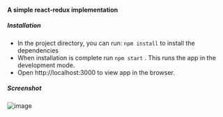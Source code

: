 #### A simple react-redux implementation

##### Installation
- In the project directory, you can run: `npm install` to install the dependencies
- When installation is complete run `npm start` . This runs the app in the development mode.
- Open http://localhost:3000 to view app in the browser.

##### Screenshot

![image](https://user-images.githubusercontent.com/47613811/114474257-bc155080-9bed-11eb-9fa0-3552e1f722be.png)

